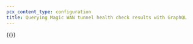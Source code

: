 ```yaml
---
pcx_content_type: configuration
title: Querying Magic WAN tunnel health check results with GraphQL
---
```


{{<render file="graphql/_query-magic-transit-health-checks.md" productFolder="magic-transit" withParameters="Magic WAN">}}